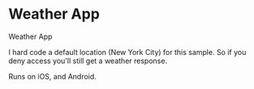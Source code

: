 # Weather App

Weather App

I hard code a default location (New York City) for this sample. So if you deny access you'll still get a weather response.

Runs on iOS, and Android.
